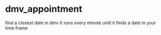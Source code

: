 # dmv_appointment
find a closest date in dmv
It runs every minute until it finds a date in your time frame